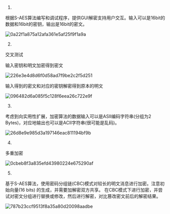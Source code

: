 1.

根据S-AES算法编写和调试程序，提供GUI解密支持用户交互。输入可以是16bit的数据和16bit的密钥，输出是16bit的密文。


![0a22f1a875a12afa361e5af25f9f1a9a](https://github.com/user-attachments/assets/8783338f-4c6f-472a-97fa-f8e764127c6b)

2.

交叉测试

输入密钥和明文加密得到密文

![226e3e4d8d6f0d58ad7f9be2c2f5d251](https://github.com/user-attachments/assets/21e6039c-70d5-46b3-b5c9-1c2d54468b61)

输入得到的密文和对应的密钥解密得到原本的明文

![096482d6a085f5c128f6eea26c722e9f](https://github.com/user-attachments/assets/78055415-85f2-47c7-a101-b1775988b10e)

3.

考虑到向实用性扩展，加密算法的数据输入可以是ASII编码字符串(分组为2 Bytes)，对应地输出也可以是ACII字符串(很可能是乱码)。

![26d8e9e985d3a197146eac811194bf9b](https://github.com/user-attachments/assets/6ac4e058-1606-40c5-80b1-959889806ced)


4.

多重加密

![0cbeb8f3a835efd43980224e675290af](https://github.com/user-attachments/assets/d37cbcc9-2902-4bfc-990f-196d6711d5a5)


5.

基于S-AES算法，使用密码分组链(CBC)模式对较长的明文消息进行加密。注意初始向量(16 bits) 的生成，并需要加解密双方共享。
在CBC模式下进行加密，并尝试对密文分组进行替换或修改，然后进行解密，对比篡改密文前后的解密结果。


![787b23ccf9513f8a35a80d20098aadbe](https://github.com/user-attachments/assets/3aef3043-c891-4c7f-975f-5edf083cd283)

